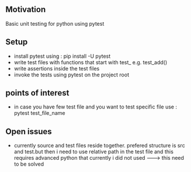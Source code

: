 <h2>Motivation</h2>
Basic unit testing for python using pytest

<h2>Setup</h2>
<ul>
<li>install pytest using : pip install -U pytest</li>
<li>write test files with functions that start with test_ e.g. test_add()</li>
<li>write assertions inside the test files</li>
<li>invoke the tests using pytest on the project root</li>
</ul>

<h2>points of interest</h2>
<ul>
<li>in case you have few test file and you want to test specific file use : pytest test_file_name </li>
</ul>

<h2>Open issues</h2>
<ul>
<li>currently source and test files reside together. prefered structure is src and test.but then i need to use relative path in the test file and this requires advanced python that currently i did not used ---> this need to be solved</li>
</ul>
